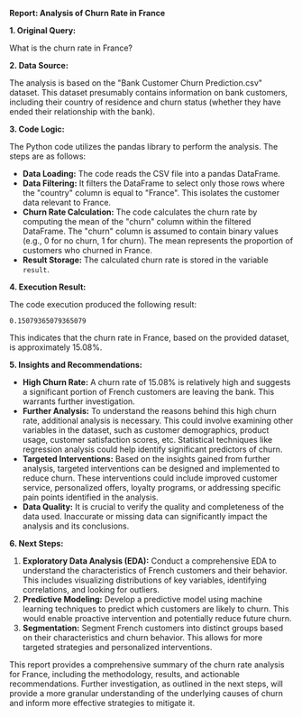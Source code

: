 **Report: Analysis of Churn Rate in France**

**1. Original Query:**

What is the churn rate in France?

**2. Data Source:**

The analysis is based on the "Bank Customer Churn Prediction.csv" dataset.  This dataset presumably contains information on bank customers, including their country of residence and churn status (whether they have ended their relationship with the bank).

**3. Code Logic:**

The Python code utilizes the pandas library to perform the analysis.  The steps are as follows:

* **Data Loading:** The code reads the CSV file into a pandas DataFrame.
* **Data Filtering:** It filters the DataFrame to select only those rows where the "country" column is equal to "France". This isolates the customer data relevant to France.
* **Churn Rate Calculation:** The code calculates the churn rate by computing the mean of the "churn" column within the filtered DataFrame. The "churn" column is assumed to contain binary values (e.g., 0 for no churn, 1 for churn). The mean represents the proportion of customers who churned in France.
* **Result Storage:** The calculated churn rate is stored in the variable `result`.

**4. Execution Result:**

The code execution produced the following result:

`0.15079365079365079`

This indicates that the churn rate in France, based on the provided dataset, is approximately 15.08%.

**5. Insights and Recommendations:**

* **High Churn Rate:**  A churn rate of 15.08% is relatively high and suggests a significant portion of French customers are leaving the bank. This warrants further investigation.
* **Further Analysis:**  To understand the reasons behind this high churn rate, additional analysis is necessary. This could involve examining other variables in the dataset, such as customer demographics, product usage, customer satisfaction scores, etc.  Statistical techniques like regression analysis could help identify significant predictors of churn.
* **Targeted Interventions:** Based on the insights gained from further analysis, targeted interventions can be designed and implemented to reduce churn.  These interventions could include improved customer service, personalized offers, loyalty programs, or addressing specific pain points identified in the analysis.
* **Data Quality:** It is crucial to verify the quality and completeness of the data used.  Inaccurate or missing data can significantly impact the analysis and its conclusions.

**6. Next Steps:**

1. **Exploratory Data Analysis (EDA):** Conduct a comprehensive EDA to understand the characteristics of French customers and their behavior. This includes visualizing distributions of key variables, identifying correlations, and looking for outliers.
2. **Predictive Modeling:** Develop a predictive model using machine learning techniques to predict which customers are likely to churn. This would enable proactive intervention and potentially reduce future churn.
3. **Segmentation:** Segment French customers into distinct groups based on their characteristics and churn behavior. This allows for more targeted strategies and personalized interventions.


This report provides a comprehensive summary of the churn rate analysis for France, including the methodology, results, and actionable recommendations.  Further investigation, as outlined in the next steps, will provide a more granular understanding of the underlying causes of churn and inform more effective strategies to mitigate it.